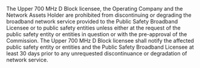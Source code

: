 The Upper 700 MHz D Block licensee, the Operating Company and the Network Assets Holder are prohibited from discontinuing or degrading the broadband network service provided to the Public Safety Broadband Licensee or to public safety entities unless either at the request of the public safety entity or entities in question or with the pre-approval of the Commission. The Upper 700 MHz D Block licensee shall notify the affected public safety entity or entities and the Public Safety Broadband Licensee at least 30 days prior to any unrequested discontinuance or degradation of network service.


